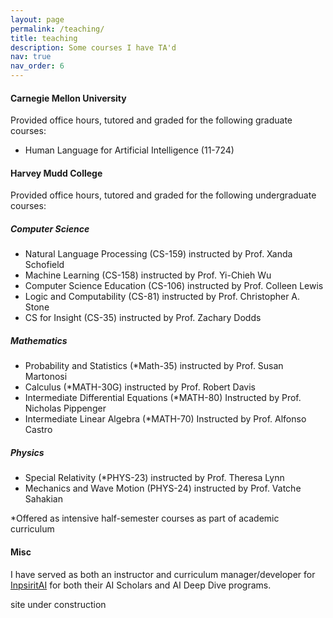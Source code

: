 ```yaml
---
layout: page
permalink: /teaching/
title: teaching
description: Some courses I have TA'd
nav: true
nav_order: 6
---
```


#### Carnegie Mellon University

Provided office hours, tutored and graded for the following graduate courses:

- Human Language for Artificial Intelligence (11-724)

#### Harvey Mudd College

Provided office hours, tutored and graded for the following undergraduate courses:

##### Computer Science

- Natural Language Processing (CS-159) instructed by Prof. Xanda Schofield
- Machine Learning (CS-158) instructed by Prof. Yi-Chieh Wu
- Computer Science Education (CS-106) instructed by Prof. Colleen Lewis
- Logic and Computability (CS-81) instructed by Prof. Christopher A. Stone
- CS for Insight (CS-35) instructed by Prof. Zachary Dodds

##### Mathematics

- Probability and Statistics (\*Math-35) instructed by Prof. Susan Martonosi
- Calculus (\*MATH-30G) instructed by Prof. Robert Davis
- Intermediate Differential Equations (\*MATH-80) Instructed by Prof. Nicholas Pippenger
- Intermediate Linear Algebra (\*MATH-70) Instructed by Prof. Alfonso Castro

##### Physics

- Special Relativity (\*PHYS-23) instructed by Prof. Theresa Lynn
- Mechanics and Wave Motion (PHYS-24) instructed by Prof. Vatche Sahakian

\*Offered as intensive half-semester courses as part of academic curriculum

#### Misc
I have served as both an instructor and curriculum manager/developer for [InpsiritAI](https://www.inspiritai.com/) for both their AI Scholars and AI Deep Dive programs.

site under construction
